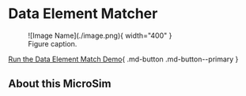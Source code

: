 # Data Element Matcher

<figure markdown>
   ![Image Name](./image.png){ width="400" }
   <figcaption>Figure caption.</figcaption>
</figure>

[Run the Data Element Match Demo](./data-element-match.html){ .md-button .md-button--primary }

## About this MicroSim